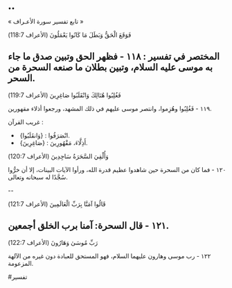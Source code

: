 ••

« تابع تفسير سورة الأعـراف »

فَوَقَعَ الْحَقُّ وَبَطَلَ مَا كَانُوا يَعْمَلُونَ
(الأعراف 118:7) 

المختصر في تفسير : 
١١٨ - فظهر الحق وتبين صدق ما جاء به موسى عليه السلام، وتبين بطلان ما صنعه السحرة من السحر.
--

فَغُلِبُوا هُنَالِكَ وَانْقَلَبُوا صَاغِرِينَ
(الأعراف 119:7) 


١١٩ - فَغُلِبُوا وهُزِموا، وانتصر موسى عليهم في ذلك المشهد، ورجعوا أذلاء مقهورين.

غريب القرآن : 
-  {وَانقَلَبُوا} : انْصَرَفُوا.
-  {صَاغِرِينَ} : أَذِلَّاءَ، مَقْهُورِينَ.

وَأُلْقِيَ السَّحَرَةُ سَاجِدِينَ
(الأعراف 120:7) 

١٢٠ - فما كان من السحرة حين شاهدوا عظيم قدرة الله، ورأوا الآيات البينات، إلا أن خرُّوا سُجَّدًا له سبحانه وتعالى.

--

قَالُوا آمَنَّا بِرَبِّ الْعَالَمِينَ
(الأعراف 121:7) 

١٢١ - قال السحرة: آمنا برب الخلق أجمعين.
--

رَبِّ مُوسَىٰ وَهَارُونَ
(الأعراف 122:7) 

١٢٢ - رب موسى وهارون عليهما السلام، فهو المستحق للعبادة دون غيره من الآلهة المزعومة.

#تفسير